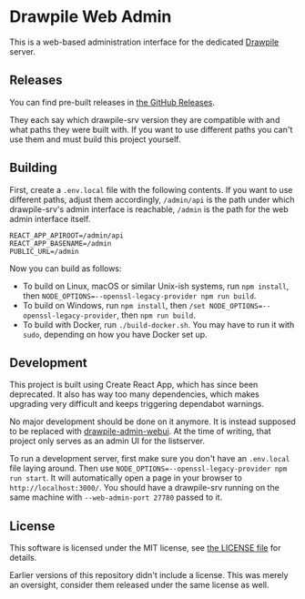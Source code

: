 # Drawpile Web Admin

This is a web-based administration interface for the dedicated [Drawpile](https://github.com/drawpile/Drawpile) server.

## Releases

You can find pre-built releases in [the GitHub Releases](https://github.com/drawpile/dpwebadmin/releases).

They each say which drawpile-srv version they are compatible with and what paths they were built with. If you want to use different paths you can't use them and must build this project yourself.

## Building

First, create a `.env.local` file with the following contents. If you want to use different paths, adjust them accordingly, `/admin/api` is the path under which drawpile-srv's admin interface is reachable, `/admin` is the path for the web admin interface itself.

```
REACT_APP_APIROOT=/admin/api
REACT_APP_BASENAME=/admin
PUBLIC_URL=/admin
```

Now you can build as follows:

* To build on Linux, macOS or similar Unix-ish systems, run `npm install`, then `NODE_OPTIONS=--openssl-legacy-provider npm run build`.
* To build on Windows, run `npm install`, then `/set NODE_OPTIONS=--openssl-legacy-provider`, then `npm run build`.
* To build with Docker, run `./build-docker.sh`. You may have to run it with `sudo`, depending on how you have Docker set up.

## Development

This project is built using Create React App, which has since been deprecated. It also has way too many dependencies, which makes upgrading very difficult and keeps triggering dependabot warnings.

No major development should be done on it anymore. It is instead supposed to be replaced with [drawpile-admin-webui](https://github.com/drawpile/drawpile-admin-webui). At the time of writing, that project only serves as an admin UI for the listserver.

To run a development server, first make sure you don't have an `.env.local` file laying around. Then use `NODE_OPTIONS=--openssl-legacy-provider npm run start`. It will automatically open a page in your browser to `http://localhost:3000/`. You should have a drawpile-srv running on the same machine with `--web-admin-port 27780` passed to it.

## License

This software is licensed under the MIT license, see [the LICENSE file](LICENSE) for details.

Earlier versions of this repository didn't include a license. This was merely an oversight, consider them released under the same license as well.
